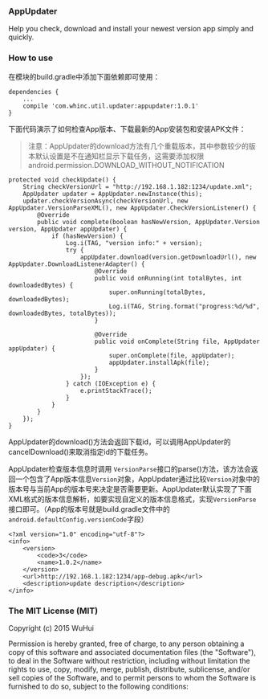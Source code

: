 ### AppUpdater

Help you check, download and install your newest version app simply and quickly.


### How to use

在模块的build.gradle中添加下面依赖即可使用：

```
dependencies {
    ...
    compile 'com.whinc.util.updater:appupdater:1.0.1'
}
```

下面代码演示了如何检查App版本、下载最新的App安装包和安装APK文件：

>注意：AppUpdater的download方法有几个重载版本，其中参数较少的版本默认设置是不在通知栏显示下载任务，这需要添加权限 android.permission.DOWNLOAD_WITHOUT_NOTIFICATION

```
protected void checkUpdate() {
    String checkVersionUrl = "http://192.168.1.182:1234/update.xml";
    AppUpdater updater = AppUpdater.newInstance(this);
    updater.checkVersionAsync(checkVersionUrl, new AppUpdater.VersionParseXML(), new AppUpdater.CheckVersionListener() {
        @Override
        public void complete(boolean hasNewVersion, AppUpdater.Version version, AppUpdater appUpdater) {
            if (hasNewVersion) {
                Log.i(TAG, "version info:" + version);
                try {
                    appUpdater.download(version.getDownloadUrl(), new AppUpdater.DownloadListenerAdapter() {
                        @Override
                        public void onRunning(int totalBytes, int downloadedBytes) {
                            super.onRunning(totalBytes, downloadedBytes);
                            Log.i(TAG, String.format("progress:%d/%d", downloadedBytes, totalBytes));
                        }

                        @Override
                        public void onComplete(String file, AppUpdater appUpdater) {
                            super.onComplete(file, appUpdater);
                            appUpdater.installApk(file);
                        }
                    });
                } catch (IOException e) {
                    e.printStackTrace();
                }
            }
        }
    });
}
```

AppUpdater的download()方法会返回下载id，可以调用AppUpdater的cancelDownload()来取消指定id的下载任务。

AppUpdater检查版本信息时调用 `VersionParse`接口的parse()方法，该方法会返回一个包含了App版本信息`Version`对象，AppUpdater通过比较`Version`对象中的版本号与当前App的版本号来决定是否需要更新。AppUpdater默认实现了下面XML格式的版本信息解析，如要实现自定义的版本信息格式，实现`VersionParse`接口即可。（App的版本号就是build.gradle文件中的`android.defaultConfig.versionCode`字段）

```
<?xml version="1.0" encoding="utf-8"?>
<info>
	<version>
		<code>3</code>
		<name>1.0.2</name>
	</version>
	<url>http://192.168.1.182:1234/app-debug.apk</url>
	<description>update description</description>
</info>
```

### The MIT License (MIT)

Copyright (c) 2015 WuHui

Permission is hereby granted, free of charge, to any person obtaining a copy of this software and associated documentation files (the "Software"), to deal in the Software without restriction, including without limitation the rights to use, copy, modify, merge, publish, distribute, sublicense, and/or sell copies of the Software, and to permit persons to whom the Software is furnished to do so, subject to the following conditions:
